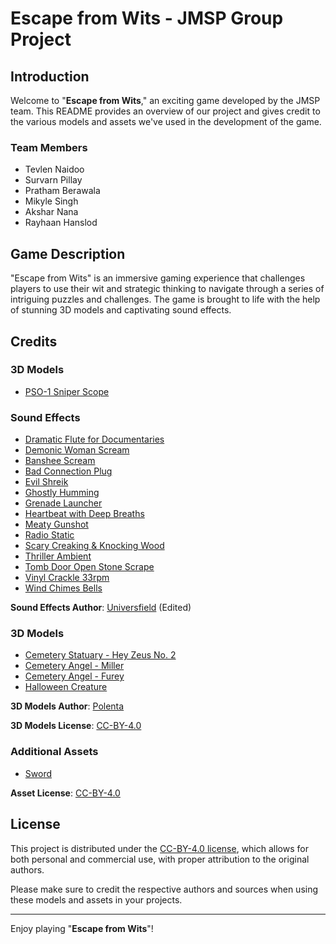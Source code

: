 # Escape from Wits - JMSP Group Project

## Introduction

Welcome to "**Escape from Wits**," an exciting game developed by the JMSP team. This README provides an overview of our project and gives credit to the various models and assets we've used in the development of the game.

### Team Members

- Tevlen Naidoo
- Survarn Pillay
- Pratham Berawala
- Mikyle Singh
- Akshar Nana
- Rayhaan Hanslod

## Game Description

"Escape from Wits" is an immersive gaming experience that challenges players to use their wit and strategic thinking to navigate through a series of intriguing puzzles and challenges. The game is brought to life with the help of stunning 3D models and captivating sound effects.

## Credits

### 3D Models

- [PSO-1 Sniper Scope](https://sketchfab.com/3d-models/pso-1-1-sniper-scope-lowpoly-gameready-423a3bd9e2344f26b3aff82e0ae185d7)

### Sound Effects

- [Dramatic Flute for Documentaries](https://pixabay.com/sound-effects/dramatic-flute-for-documentaries-about-quotlife-in-the-junglequot-165986/)
- [Demonic Woman Scream](https://pixabay.com/sound-effects/demonic-woman-scream-6333/)
- [Banshee Scream](https://pixabay.com/sound-effects/banshie-scream-70413/)
- [Bad Connection Plug](https://pixabay.com/sound-effects/bad-connection-plug-62552/)
- [Evil Shreik](https://pixabay.com/sound-effects/evil-shreik-45560/)
- [Ghostly Humming](https://pixabay.com/sound-effects/ghostly-humming-63204/)
- [Grenade Launcher](https://pixabay.com/sound-effects/grenade-launcher-106342/)
- [Heartbeat with Deep Breaths](https://pixabay.com/sound-effects/heartbeat-with-deep-breaths-55210/)
- [Meaty Gunshot](https://pixabay.com/sound-effects/meaty-gunshot-101257/)
- [Radio Static](https://pixabay.com/sound-effects/radio-static-6382/)
- [Scary Creaking & Knocking Wood](https://pixabay.com/sound-effects/scary-creaking-knocking-wood-6103/)
- [Thriller Ambient](https://pixabay.com/sound-effects/thriller-ambient-14563/)
- [Tomb Door Open Stone Scrape](https://pixabay.com/sound-effects/tomb-door-open-stone-scrape-102748/)
- [Vinyl Crackle 33rpm](https://pixabay.com/sound-effects/vinyl-crackle-33rpm-6065/)
- [Wind Chimes Bells](https://pixabay.com/sound-effects/wind-chimes-bells-115747/)

**Sound Effects Author**: [Universfield](https://pixabay.com/users/universfield-28281460/) (Edited)

### 3D Models

- [Cemetery Statuary - Hey Zeus No. 2](https://sketchfab.com/3d-models/cemetery-statuary-hey-zeus-no-2-48bfa136675042a7ac2a7e39670088ba)
- [Cemetery Angel - Miller](https://sketchfab.com/3d-models/cemetery-angel-miller-3b7e4e4a84f94f0d876e21e853eb8db8)
- [Cemetery Angel - Furey](https://sketchfab.com/3d-models/cemetery-angel-furey-2dd7a07b3e8a428daf901de7c3361340)
- [Halloween Creature](https://sketchfab.com/3d-models/halloween-creature-75586b62dbde450ea459d514750f8a16)

**3D Models Author**: [Polenta](https://sketchfab.com/kln)

**3D Models License**: [CC-BY-4.0](http://creativecommons.org/licenses/by/4.0/)

### Additional Assets

- [Sword](https://sketchfab.com/3d-models/sword-91879718299e473e8ac55743d510aa68)

**Asset License**: [CC-BY-4.0](http://creativecommons.org/licenses/by/4.0/)

## License

This project is distributed under the [CC-BY-4.0 license](http://creativecommons.org/licenses/by/4.0), which allows for both personal and commercial use, with proper attribution to the original authors.

Please make sure to credit the respective authors and sources when using these models and assets in your projects.

---

Enjoy playing "**Escape from Wits**"!
